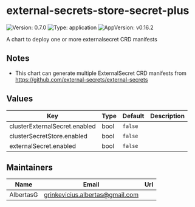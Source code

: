 

# external-secrets-store-secret-plus

![Version: 0.7.0](https://img.shields.io/badge/Version-0.7.0-informational?style=flat-square) ![Type: application](https://img.shields.io/badge/Type-application-informational?style=flat-square) ![AppVersion: v0.16.2](https://img.shields.io/badge/AppVersion-v0.16.2-informational?style=flat-square)

A chart to deploy one or more externalsecret CRD manifests

## Notes
* This chart can generate multiple ExternalSecret CRD manifests from https://github.com/external-secrets/external-secrets

## Values

| Key | Type | Default | Description |
|-----|------|---------|-------------|
| clusterExternalSecret.enabled | bool | `false` |  |
| clusterSecretStore.enabled | bool | `false` |  |
| externalSecret.enabled | bool | `false` |  |

## Maintainers

| Name | Email | Url |
| ---- | ------ | --- |
| AlbertasG | <grinkevicius.albertas@gmail.com> |  |